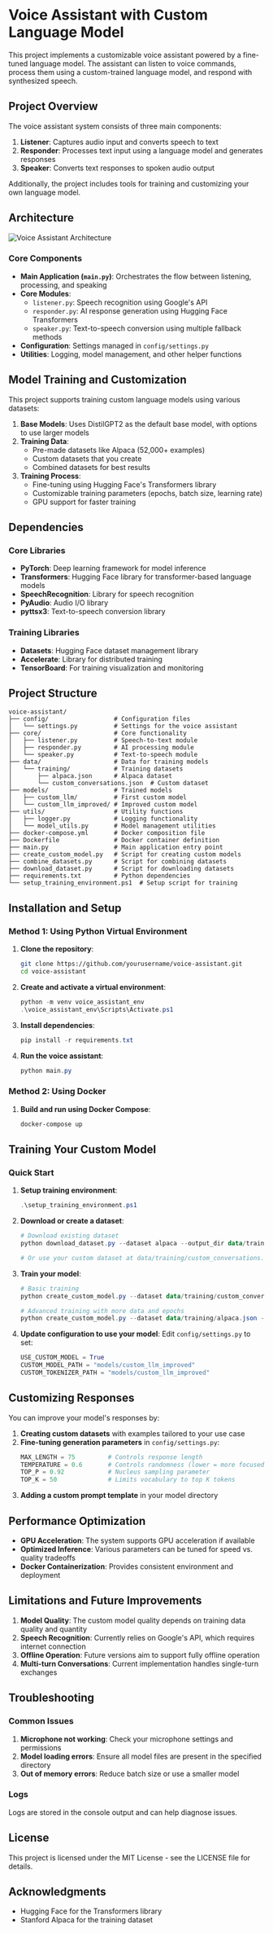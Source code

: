 # Voice Assistant with Custom Language Model

This project implements a customizable voice assistant powered by a fine-tuned language model. The assistant can listen to voice commands, process them using a custom-trained language model, and respond with synthesized speech.

## Project Overview

The voice assistant system consists of three main components:

1. **Listener**: Captures audio input and converts speech to text
2. **Responder**: Processes text input using a language model and generates responses
3. **Speaker**: Converts text responses to spoken audio output

Additionally, the project includes tools for training and customizing your own language model.

## Architecture

![Voice Assistant Architecture](https://via.placeholder.com/800x400.png?text=Voice+Assistant+Architecture)

### Core Components

- **Main Application (`main.py`)**: Orchestrates the flow between listening, processing, and speaking
- **Core Modules**:
  - `listener.py`: Speech recognition using Google's API
  - `responder.py`: AI response generation using Hugging Face Transformers
  - `speaker.py`: Text-to-speech conversion using multiple fallback methods
- **Configuration**: Settings managed in `config/settings.py`
- **Utilities**: Logging, model management, and other helper functions

## Model Training and Customization

This project supports training custom language models using various datasets:

1. **Base Models**: Uses DistilGPT2 as the default base model, with options to use larger models
2. **Training Data**: 
   - Pre-made datasets like Alpaca (52,000+ examples)
   - Custom datasets that you create
   - Combined datasets for best results
3. **Training Process**:
   - Fine-tuning using Hugging Face's Transformers library
   - Customizable training parameters (epochs, batch size, learning rate)
   - GPU support for faster training

## Dependencies

### Core Libraries

- **PyTorch**: Deep learning framework for model inference
- **Transformers**: Hugging Face library for transformer-based language models
- **SpeechRecognition**: Library for speech recognition
- **PyAudio**: Audio I/O library
- **pyttsx3**: Text-to-speech conversion library

### Training Libraries

- **Datasets**: Hugging Face dataset management library
- **Accelerate**: Library for distributed training
- **TensorBoard**: For training visualization and monitoring

## Project Structure

```
voice-assistant/
├── config/                  # Configuration files
│   └── settings.py          # Settings for the voice assistant
├── core/                    # Core functionality
│   ├── listener.py          # Speech-to-text module
│   ├── responder.py         # AI processing module
│   └── speaker.py           # Text-to-speech module
├── data/                    # Data for training models
│   └── training/            # Training datasets
│       ├── alpaca.json      # Alpaca dataset
│       └── custom_conversations.json  # Custom dataset
├── models/                  # Trained models
│   ├── custom_llm/          # First custom model
│   └── custom_llm_improved/ # Improved custom model
├── utils/                   # Utility functions
│   ├── logger.py            # Logging functionality
│   └── model_utils.py       # Model management utilities
├── docker-compose.yml       # Docker composition file
├── Dockerfile               # Docker container definition
├── main.py                  # Main application entry point
├── create_custom_model.py   # Script for creating custom models
├── combine_datasets.py      # Script for combining datasets
├── download_dataset.py      # Script for downloading datasets
├── requirements.txt         # Python dependencies
└── setup_training_environment.ps1  # Setup script for training
```

## Installation and Setup

### Method 1: Using Python Virtual Environment

1. **Clone the repository**:
   ```bash
   git clone https://github.com/yourusername/voice-assistant.git
   cd voice-assistant
   ```

2. **Create and activate a virtual environment**:
   ```powershell
   python -m venv voice_assistant_env
   .\voice_assistant_env\Scripts\Activate.ps1
   ```

3. **Install dependencies**:
   ```powershell
   pip install -r requirements.txt
   ```

4. **Run the voice assistant**:
   ```powershell
   python main.py
   ```

### Method 2: Using Docker

1. **Build and run using Docker Compose**:
   ```bash
   docker-compose up
   ```

## Training Your Custom Model

### Quick Start

1. **Setup training environment**:
   ```powershell
   .\setup_training_environment.ps1
   ```

2. **Download or create a dataset**:
   ```powershell
   # Download existing dataset
   python download_dataset.py --dataset alpaca --output_dir data/training
   
   # Or use your custom dataset at data/training/custom_conversations.json
   ```

3. **Train your model**:
   ```powershell
   # Basic training
   python create_custom_model.py --dataset data/training/custom_conversations.json --epochs 3
   
   # Advanced training with more data and epochs
   python create_custom_model.py --dataset data/training/alpaca.json --epochs 10 --batch_size 4
   ```

4. **Update configuration to use your model**:
   Edit `config/settings.py` to set:
   ```python
   USE_CUSTOM_MODEL = True
   CUSTOM_MODEL_PATH = "models/custom_llm_improved"
   CUSTOM_TOKENIZER_PATH = "models/custom_llm_improved"
   ```

## Customizing Responses

You can improve your model's responses by:

1. **Creating custom datasets** with examples tailored to your use case
2. **Fine-tuning generation parameters** in `config/settings.py`:
   ```python
   MAX_LENGTH = 75         # Controls response length
   TEMPERATURE = 0.6       # Controls randomness (lower = more focused)
   TOP_P = 0.92            # Nucleus sampling parameter
   TOP_K = 50              # Limits vocabulary to top K tokens
   ```
3. **Adding a custom prompt template** in your model directory

## Performance Optimization

- **GPU Acceleration**: The system supports GPU acceleration if available
- **Optimized Inference**: Various parameters can be tuned for speed vs. quality tradeoffs
- **Docker Containerization**: Provides consistent environment and deployment

## Limitations and Future Improvements

1. **Model Quality**: The custom model quality depends on training data quality and quantity
2. **Speech Recognition**: Currently relies on Google's API, which requires internet connection
3. **Offline Operation**: Future versions aim to support fully offline operation
4. **Multi-turn Conversations**: Current implementation handles single-turn exchanges

## Troubleshooting

### Common Issues

1. **Microphone not working**: Check your microphone settings and permissions
2. **Model loading errors**: Ensure all model files are present in the specified directory
3. **Out of memory errors**: Reduce batch size or use a smaller model

### Logs

Logs are stored in the console output and can help diagnose issues.

## License

This project is licensed under the MIT License - see the LICENSE file for details.

## Acknowledgments

- Hugging Face for the Transformers library
- Stanford Alpaca for the training dataset

